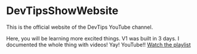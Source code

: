 # DevTipsShowWebsite
This is the official website of the DevTips YouTube channel.

Here, you will be learning more excited things.
V1 was built in 3 days. I documented the whole thing with videos! Yay! YouTube!! [Watch the playlist](https://www.youtube.com/playlist?list=PLqGj3iMvMa4KXCYyFCQnC2ZNmZyoMAj8L)

